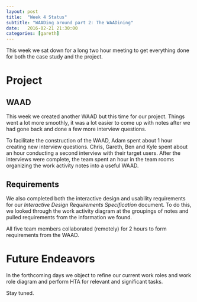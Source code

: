 ```yaml
---
layout: post
title:  "Week 4 Status"
subtitle: "WAADing around part 2: The WAADining"
date:   2016-02-21 21:30:00
categories: [gareth]
---
```


This week we sat down for a long two hour meeting to get everything done for both the case study and the project.

# Project

## WAAD
This week we created another WAAD but this time for our project. Things went a lot more smoothly, it was a lot easier to come up with notes after we had gone back and done a few more interview questions.

To facilitate the construction of the WAAD, Adam spent about 1 hour creating new interview questions. Chris, Gareth, Ben and Kyle spent about an hour conducting a second interview with their target users. After the interviews were complete, the team spent an hour in the team rooms organizing the work activity notes into a useful WAAD.

## Requirements
We also completed both the interactive design and usability requirements for our _Interactive Design Requirements Specification_ document. To do this, we looked through the work activity diagram at the groupings of notes and pulled requirements from the information we found.

All five team members collaborated (remotely) for 2 hours to form requirements from the WAAD.
# Future Endeavors
In the forthcoming days we object to refine our current work roles and work role diagram and perform HTA for relevant and significant tasks.

Stay tuned.
